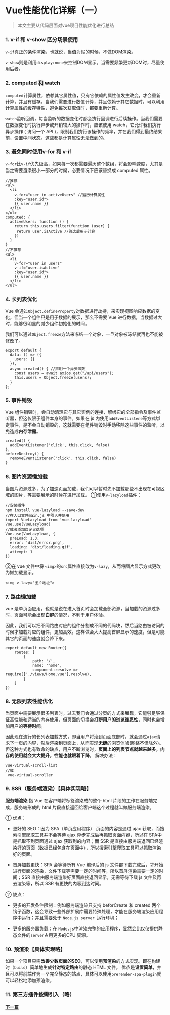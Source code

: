 # Vue性能优化详解（一）

>本文主要从代码层面对vue项目性能优化进行总结

### 1. v-if 和 v-show 区分场景使用

`v-if`真正的条件渲染，也就说，当值为假的时候，不做DOM渲染。

`v-show`则是利用`display:none`来控制DOM显示。当需要频繁更新DOM时，尽量使用后者。

### 2. computed 和 watch

`computed`计算属性，依赖其它属性值，只有它依赖的属性值发生改变，才会重新计算，并且有缓存。当我们需要进行数值计算，并且依赖于其它数据时，可以利用计算属性的缓存特性，避免每次获取值时，都要重新计算。

`watch`监听回调，每当监听的数据变化时都会执行回调进行后续操作。当我们需要在数据变化时执行异步或开销较大的操作时，应该使用 watch，它允许我们执行异步操作 ( 访问一个 API )，限制我们执行该操作的频率，并在我们得到最终结果前，设置中间状态。这些都是计算属性无法做到的。

### 3. 避免同时使用v-for 和 v-if

`v-for`比`v-if`优先级高，如果每一次都需要遍历整个数组，将会影响速度，尤其是当之需要渲染很小一部分的时候，必要情况下应该替换成 computed 属性。
```
//推荐
<ul>
  <li
    v-for="user in activeUsers" //遍历计算属性
    :key="user.id">
    {{ user.name }}
  </li>
</ul>
computed: {
  activeUsers: function () {
    return this.users.filter(function (user) {
     return user.isActive //筛选后用于计算
    })
  }
}
//不推荐
<ul>
  <li
    v-for="user in users"
    v-if="user.isActive"
    :key="user.id">
    {{ user.name }}
  </li>
</ul>
```
### 4. 长列表优化

Vue 会通过`Object.defineProperty`对数据进行劫持，来实现视图响应数据的变化，但当一个组件只是用于数据的展示，那么不需要 Vue 进行数据，当数据过大时，能够很明显的减少组件初始化的时间。

我们可以通过`Object.freeze`方法来冻结一个对象，一旦对象被冻结就再也不能被修改了。
```
export default {
  data: () => ({
    users: {}
  }),
  async created() { //声明一个异步函数
    const users = await axios.get("/api/users");
    this.users = Object.freeze(users);
  }
};
```
### 5. 事件销毁

Vue 组件销毁时，会自动清理它与其它实例的连接，解绑它的全部指令及事件监听器，但这仅限于组件本身的事件。如果在 js 内使用`addEventListene`等方式绑定事件，是不会自动销毁的，这就需要在组件销毁时手动移除这些事件的监听，以免造成**内存泄露**。
```
created() {
  addEventListener('click', this.click, false)
},
beforeDestroy() {
  removeEventListener('click', this.click, false)
}
```
### 6. 图片资源懒加载

当图片资源过多，为了加速页面加载，我们可以暂时先不加载那些不出现在可视区域的图片，等需要展示的时候在进行加载。
①使用`v-lazyload`插件：
```
//安装插件
npm install vue-lazyload --save-dev
//在入口文件main.js 中引入并使用
import VueLazyload from 'vue-lazyload'
Vue.use(VueLazyload)
//或者添加自定义选项
Vue.use(VueLazyload, {
  preLoad: 1.3,
  error: 'dist/error.png',
  loading: 'dist/loading.gif',
  attempt: 1
})
```
②在 vue 文件中将 `<img>`的`src`属性直接改为`v-lazy`，从而将图片显示方式更改为懒加载显示。
```
<img v-lazy="图片地址">
```
### 7. 路由懒加载

vue 是单页面应用，也就是说在进入首页时会加载全部资源，当加载的资源过多时，页面可能会出现**白屏**的情况，不利于用户体验。

因此，我们可以把不同路由对应的组件分割成不同的代码块，然后当路由被访问的时候才加载对应的组件，更加高效。这样做会大大提高首屏显示的速度，但是可能其它的页面的速度就会降下来。
```
export default new Router({
    routes: [
        {
            path: '/',
            name: 'home',
            component:resolve => require(['./views/Home.vue'],resolve),
        }
    ]
})
```
### 8. 无限列表性能优化

当页面中需要展示很多列表时，过去我们会通过分页的方式来展现，它能够足够保证高性能和适当的内存使用，但页面的切换会**打断用户的浏览连贯性**，同时也会增加用户的**等待时间**。

因此现在流行的长列表加载方式，即当用户将滚到页面底部时，就会通过`ajax`请求下一页的内容，然后渲染到页面上，从而实现**无缝**的浏览体验(网络不佳除外)。但这种方式也有致命的缺点，用户不断浏览时，**页面上的列表节点就越来越多，内存的使用就会大大提升，性能也就跟着下降**。
解决办法：
```
vue-virtual-scroll-list
//或
 vue-virtual-scroller
```
### 9. SSR（服务端渲染）【具体实现略】

**服务端渲染**:指 Vue 在客户端将标签渲染成的整个 html 片段的工作在服务端完成，服务端形成的 html 片段直接返回给客户端这个过程就叫做服务端渲染。

① 优点：

- 更好的 SEO：因为 SPA（单页应用程序） 页面的内容是通过 ajax 获取，而搜索引擎爬取工具并不会等待 ajax 异步完成后再抓取页面内容，所以在 SPA中是抓取不到页面通过 ajax 获取到的内容；而 SSR 是直接由服务端返回已经渲染好的页面（数据已经包含在页面中），所以搜索引擎爬取工具可以抓取渲染好的页面。

- 首屏加载更快：SPA 会等待所有 Vue 编译后的 js 文件都下载完成后，才开始进行页面的渲染，文件下载等需要一定的时间等，所以首屏渲染需要一定的时间；SSR 直接由服务端渲染好页面直接返回显示，无需等待下载 js 文件及再去渲染等，所以 SSR 有更快的内容到达时间。

② 缺点：

- 更多的开发条件限制：例如服务端渲染只支持 beforCreate 和 created 两个钩子函数，这会导致一些外部扩展库需要特殊处理，才能在服务端渲染应用程序中运行；并且需要处于 `Node.js server `运行环境；

- 更多的服务器负载：在 `Node.js`中渲染完整的应用程序，显然会比仅仅提供静态文件的`server`占用更多的CPU 资源。

### 10. 预渲染【具体实现略】

如果一个项目只需**改善少数页面的SEO**，可以使用**预渲染**的方式实现。即在构建时（`build`）简单地生成**针对特定路由**的静态 HTML 文件。
优点是**设置简单**，并且可以将前端作为一个完全静态的站点，具体可以使用`prerender-spa-plugin`就可以轻松地添加预渲染。

### 11. 第三方插件按需引入（略）

#### [下一篇](VueOptimize2.md)
